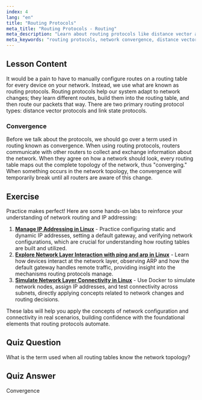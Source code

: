 ```yaml
---
index: 4
lang: "en"
title: "Routing Protocols"
meta_title: "Routing Protocols - Routing"
meta_description: "Learn about routing protocols like distance vector and link state. Understand network convergence and how routers adapt to changes. Start your Linux networking journey!"
meta_keywords: "routing protocols, network convergence, distance vector, link state, Linux networking, beginner guide, network tutorial"
---
```


## Lesson Content

It would be a pain to have to manually configure routes on a routing table for every device on your network. Instead, we use what are known as routing protocols. Routing protocols help our system adapt to network changes; they learn different routes, build them into the routing table, and then route our packets that way. There are two primary routing protocol types: distance vector protocols and link state protocols.

### Convergence

Before we talk about the protocols, we should go over a term used in routing known as convergence. When using routing protocols, routers communicate with other routers to collect and exchange information about the network. When they agree on how a network should look, every routing table maps out the complete topology of the network, thus "converging." When something occurs in the network topology, the convergence will temporarily break until all routers are aware of this change.

## Exercise

Practice makes perfect! Here are some hands-on labs to reinforce your understanding of network routing and IP addressing:

1. **[Manage IP Addressing in Linux](https://labex.io/labs/comptia-manage-ip-addressing-in-linux-592736)** - Practice configuring static and dynamic IP addresses, setting a default gateway, and verifying network configurations, which are crucial for understanding how routing tables are built and utilized.
2. **[Explore Network Layer Interaction with ping and arp in Linux](https://labex.io/labs/comptia-explore-network-layer-interaction-with-ping-and-arp-in-linux-592746)** - Learn how devices interact at the network layer, observing ARP and how the default gateway handles remote traffic, providing insight into the mechanisms routing protocols manage.
3. **[Simulate Network Layer Connectivity in Linux](https://labex.io/labs/comptia-simulate-network-layer-connectivity-in-linux-592752)** - Use Docker to simulate network nodes, assign IP addresses, and test connectivity across subnets, directly applying concepts related to network changes and routing decisions.

These labs will help you apply the concepts of network configuration and connectivity in real scenarios, building confidence with the foundational elements that routing protocols automate.

## Quiz Question

What is the term used when all routing tables know the network topology?

## Quiz Answer

Convergence
